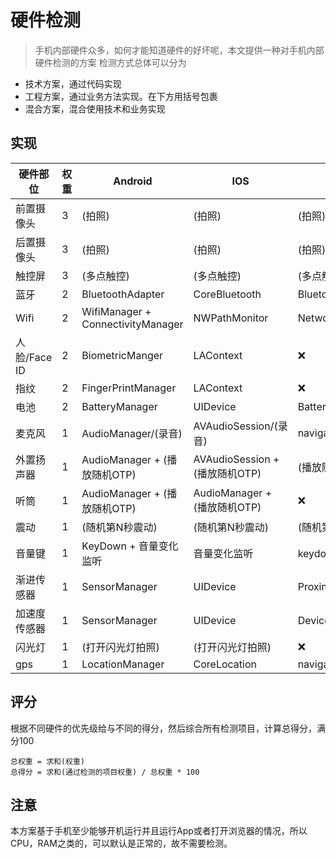 <!--
 * @Author: Hong.Zhang
 * @Date: 2024-06-12 16:53:41
 * @Description: 
-->
# 硬件检测

> 手机内部硬件众多，如何才能知道硬件的好坏呢，本文提供一种对手机内部硬件检测的方案
> 检测方式总体可以分为

  - 技术方案，通过代码实现
  - 工程方案，通过业务方法实现。在下方用括号包裹
  - 混合方案，混合使用技术和业务实现
  
## 实现

| 硬件部位     | 权重 | Android                           | IOS                            | Web                       |
| ------------ | ---- | --------------------------------- | ------------------------------ | ------------------------- |
| 前置摄像头   | 3    | (拍照)                            | (拍照)                         | (拍照)                    |
| 后置摄像头   | 3    | (拍照)                            | (拍照)                         | (拍照)                    |
| 触控屏       | 3    | (多点触控)                        | (多点触控)                     | (多点触控)                |
| 蓝牙         | 2    | BluetoothAdapter                  | CoreBluetooth                  | Bluetooth.getAvailability |
| Wifi         | 2    | WifiManager + ConnectivityManager | NWPathMonitor                  | NetworkInformation        |
| 人脸/Face ID | 2    | BiometricManger                   | LAContext                      | :x:                       |
| 指纹         | 2    | FingerPrintManager                | LAContext                      | :x:                       |
| 电池         | 2    | BatteryManager                    | UIDevice                       | BatteryManager.getBattery |
| 麦克风       | 1    | AudioManager/(录音)               | AVAudioSession/(录音)          | navigator.mediaDevices    |
| 外置扬声器   | 1    | AudioManager + (播放随机OTP)      | AVAudioSession + (播放随机OTP) | (播放随机OTP)             |
| 听筒         | 1    | AudioManager + (播放随机OTP)      | AudioManager + (播放随机OTP)   | :x:                       |
| 震动         | 1    | (随机第N秒震动)                   | (随机第N秒震动)                | (随机第N秒震动)           |
| 音量键       | 1    | KeyDown + 音量变化监听            | 音量变化监听                   | keydown + 音量变化监听    |
| 渐进传感器   | 1    | SensorManager                     | UIDevice                       | ProximitySensor           |
| 加速度传感器 | 1    | SensorManager                     | UIDevice                       | DeviceMotionEvent         |
| 闪光灯       | 1    | (打开闪光灯拍照)                  | (打开闪光灯拍照)               | :x:                       |
| gps          | 1    | LocationManager                   | CoreLocation                   | navigator.geolocation     |

## 评分

根据不同硬件的优先级给与不同的得分，然后综合所有检测项目，计算总得分，满分100

```
总权重 = 求和(权重)
总得分 = 求和(通过检测的项目权重) / 总权重 * 100
```

## 注意

本方案基于手机至少能够开机运行并且运行App或者打开浏览器的情况，所以CPU，RAM之类的，可以默认是正常的，故不需要检测。